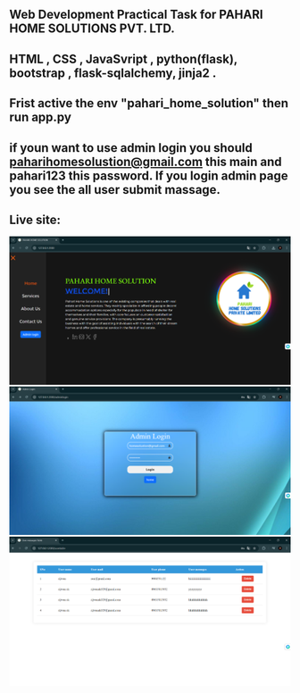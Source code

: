 ## Web Development Practical Task for PAHARI HOME SOLUTIONS PVT. LTD.

## HTML , CSS , JavaSvript , python(flask), bootstrap , flask-sqlalchemy, jinja2 .


## Frist active the env "pahari_home_solution" then run app.py 
## if youn want to use admin login you should paharihomesolustion@gmail.com this main and pahari123 this password. If you login admin page you see the all user submit massage.

## Live site:
<img src="static/webpic.png">
<img src="static/admin.png">
<img src="static/massage.png">